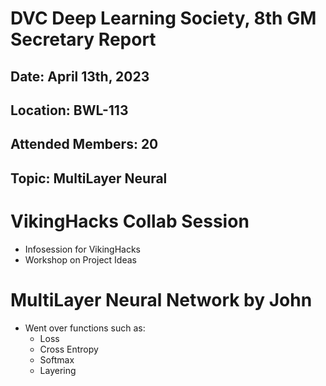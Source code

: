 # DVC Deep Learning Society, 8th GM Secretary Report
## Date: April 13th, 2023
## Location: BWL-113
## Attended Members: 20
## Topic: MultiLayer Neural

# VikingHacks Collab Session
- Infosession for VikingHacks
- Workshop on Project Ideas

# MultiLayer Neural Network by John
- Went over functions such as:
    - Loss
    - Cross Entropy
    - Softmax
    - Layering

